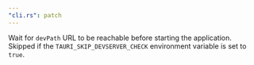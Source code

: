 ```yaml
---
"cli.rs": patch
---
```


Wait for `devPath` URL to be reachable before starting the application. Skipped if the `TAURI_SKIP_DEVSERVER_CHECK` environment variable is set to `true`.
